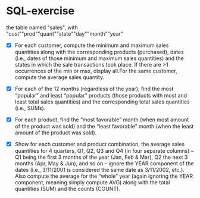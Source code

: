 # SQL-exercise
the table named "sales", with "cust"\"prod"\"quant"\"state"\"day"\"month"\"year"

* [x] For each customer, compute the minimum and maximum sales quantities along with the corresponding products (purchased), dates (i.e., dates of those minimum and maximum sales quantities) and the states in which the sale transactions took place. If there are >1 occurrences of the min or max, display all.For the same customer, compute the average sales quantity.

* [x] For each of the 12 months (regardless of the year), find the most “popular” and least “popular” products (those products with most and least total sales quantities) and the corresponding total sales quantities (i.e., SUMs).

* [x] For each product, find the “most favorable” month (when most amount of the product was sold) and the “least favorable” month (when the least amount of the product was sold).

* [x] Show for each customer and product combination, the average sales quantities for 4 quarters, Q1, Q2, Q3 and Q4 (in four separate columns) – Q1 being the first 3 months of the year (Jan, Feb & Mar), Q2 the next 3 months (Apr, May & Jun), and so on – ignore the YEAR component of the dates (i.e., 3/11/2001 is considered the same date as 3/11/2002, etc.). Also compute the average for the “whole” year (again ignoring the YEAR component, meaning simply compute AVG) along with the total quantities (SUM) and the counts (COUNT).


